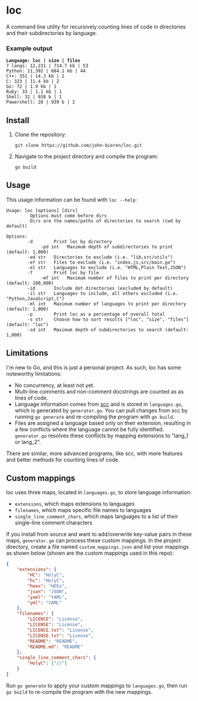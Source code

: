 # loc

A command line utility for recursively counting lines of code in directories and their subdirectories by language.

### Example output

<pre>
<code><b>Language: loc | size | files</b>
7 langs: 12,231 | 714.7 kb | 53
Python: 11,392 | 684.1 kb | 44
C++: 351 | 14.3 kb | 2
C: 323 | 11.4 kb | 2
Go: 72 | 1.9 kb | 1
Ruby: 33 | 1.1 kb | 1
Shell: 32 | 938 b | 1
Powershell: 28 | 939 b | 2
</code></pre>

## Install

1. Clone the repository:
    ```
    git clone https://github.com/john-bieren/loc.git
    ```
2. Navigate to the project directory and compile the program:
    ```
    go build
    ```

## Usage

This usage information can be found with `loc --help`:

```
Usage: loc [options] [dirs]
         Options must come before dirs
         Dirs are the names/paths of directories to search (cwd by default)

Options:
        -d        Print loc by directory
             -pd int   Maximum depth of subdirectories to print (default: 1,000)
        -ed str   Directories to exclude (i.e. "lib,src/utils")
        -ef str   Files to exclude (i.e. "index.js,src/main.go")
        -el str   Languages to exclude (i.e. "HTML,Plain Text,JSON")
        -f        Print loc by file
             -mf int   Maximum number of files to print per directory (default: 100,000)
        -id       Include dot directories (excluded by default)
        -il str   Languages to include, all others excluded (i.e. "Python,JavaScript,C")
        -ml int   Maximum number of languages to print per directory (default: 1,000)
        -p        Print loc as a percentage of overall total
        -s str    Choose how to sort results ["loc", "size", "files"] (default: "loc")
        -sd int   Maximum depth of subdirectories to search (default: 1,000)
```

## Limitations

I'm new to Go, and this is just a personal project. As such, loc has some noteworthy limitations:
* No concurrency, at least not yet.
* Multi-line comments and non-comment docstrings are counted as as lines of code.
* Language information comes from [scc](https://github.com/boyter/scc/blob/master/languages.json) and is stored in `languages.go`, which is generated by `generator.go`. You can pull changes from scc by running `go generate` and re-compiling the program with `go build`.
* Files are assigned a language based only on their extension, resulting in a few conflicts where the language cannot be fully identified. `generator.go` resolves these conflicts by mapping extensions to "lang_1 or lang_2".

There are similar, more advanced programs, like scc, with more features and better methods for counting lines of code.

## Custom mappings

loc uses three maps, located in `languages.go`, to store language information:
* `extensions`, which maps extensions to languages
* `filenames`, which maps specific file names to languages
* `single_line_comment_chars`, which maps languages to a list of their single-line comment characters

If you install from source and want to add/overwrite key-value pairs in these maps, `generator.go` can process these custom mappings. In the project directory, create a file named `custom_mappings.json` and list your mappings as shown below (shown are the custom mappings used in this repo):
```JSON
{
    "extensions": {
        "HC": "HolyC",
        "hc": "HolyC",
        "heex": "HEEx",
        "json": "JSON",
        "yaml": "YAML",
        "yml": "YAML"
    },
    "filenames": {
        "LICENCE": "License",
        "LICENSE": "License",
        "LICENCE.txt": "License",
        "LICENSE.txt": "License",
        "README": "README",
        "README.md": "README"
    },
    "single_line_comment_chars": {
        "HolyC": ["//"]
    }
}
```
Run `go generate` to apply your custom mappings to `languages.go`, then run `go build` to re-compile the program with the new mappings.
